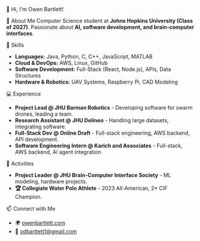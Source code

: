 👋 Hi, I'm Owen Bartlett!

🚀 About Me
Computer Science student at **Johns Hopkins University (Class of 2027)**. Passionate about **AI, software development, and brain-computer interfaces**.

🔧 Skills
- **Languages:** Java, Python, C, C++, JavaScript, MATLAB
- **Cloud & DevOps:** AWS, Linux, GitHub
- **Software Development:** Full-Stack (React, Node.js), APIs, Data Structures
- **Hardware & Robotics:** UAV Systems, Raspberry Pi, CAD Modeling

💻 Experience
- **Project Lead @ JHU Barman Robotics** - Developing software for swarm drones, leading a team.
- **Research Assistant @ JHU Delineo** - Handling large datasets, integrating software.
- **Full-Stack Dev @ Online Draft** - Full-stack engineering, AWS backend, API development.
- **Software Engineering Intern @ Karich and Associates** - Full-stack, AWS backend, AI agent integration

🎯 Activities
- **Project Leader @ JHU Brain-Computer Interface Society** - ML modeling, hardware projects.
- **🏆 Collegiate Water Polo Athlete** - 2023 All-American, 2× CIF Champion.

📫 Connect with Me
- 🌍 [owenbartlett.com](http://owenbartlett.com)
- 📧 [odbartlett1@gmail.com](mailto:odbartlett1@gmail.com)

